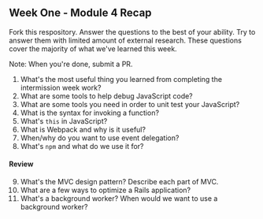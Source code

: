 ## Week One - Module 4 Recap

Fork this respository. Answer the questions to the best of your ability. Try to answer them with limited amount of external research. These questions cover the majority of what we've learned this week. 

Note: When you're done, submit a PR. 

1. What's the most useful thing you learned from completing the intermission week work?
2. What are some tools to help debug JavaScript code?
3. What are some tools you need in order to unit test your JavaScript?
4. What is the syntax for invoking a function?
5. What's `this` in JavaScript?
6. What is Webpack and why is it useful?
7. When/why do you want to use event delegation?
8. What's `npm` and what do we use it for?

#### Review  
9. What's the MVC design pattern? Describe each part of MVC.
10. What are a few ways to optimize a Rails application?
11. What's a background worker? When would we want to use a background worker?
